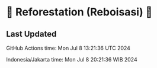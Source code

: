 
# 🌳 Reforestation (Reboisasi) 🌲

## Last Updated

GitHub Actions time: Mon Jul  8 13:21:36 UTC 2024

Indonesia/Jakarta time: Mon Jul  8 20:21:36 WIB 2024
